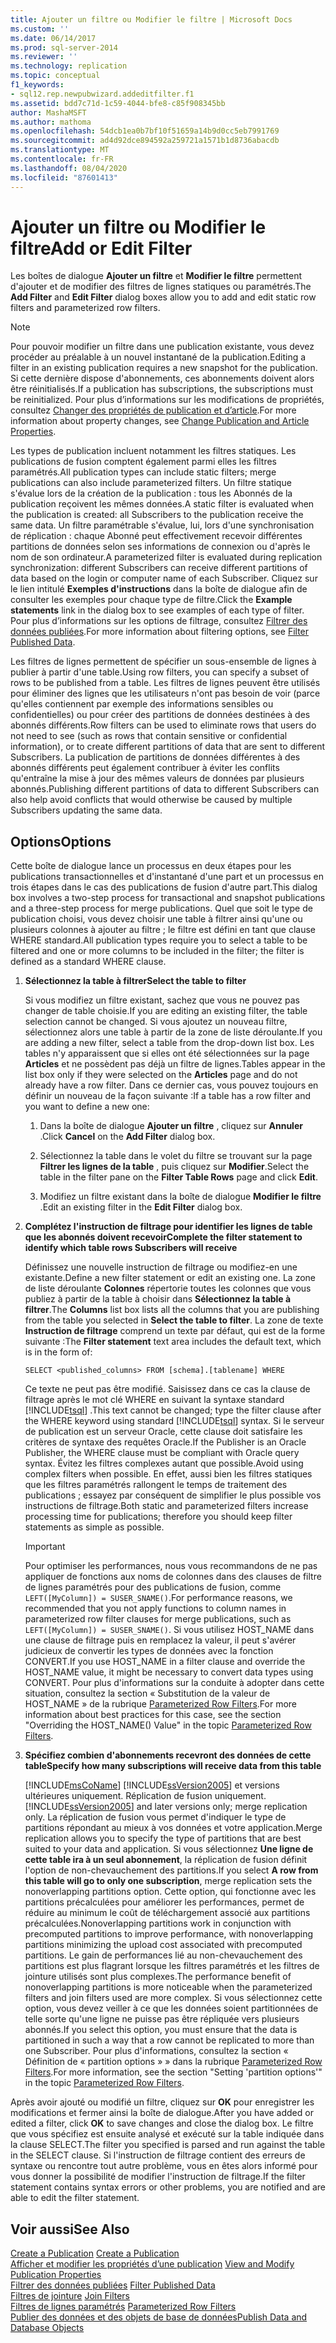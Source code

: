 ```yaml
---
title: Ajouter un filtre ou Modifier le filtre | Microsoft Docs
ms.custom: ''
ms.date: 06/14/2017
ms.prod: sql-server-2014
ms.reviewer: ''
ms.technology: replication
ms.topic: conceptual
f1_keywords:
- sql12.rep.newpubwizard.addeditfilter.f1
ms.assetid: bdd7c71d-1c59-4044-bfe8-c85f908345bb
author: MashaMSFT
ms.author: mathoma
ms.openlocfilehash: 54dcb1ea0b7bf10f51659a14b9d0cc5eb7991769
ms.sourcegitcommit: ad4d92dce894592a259721a1571b1d8736abacdb
ms.translationtype: MT
ms.contentlocale: fr-FR
ms.lasthandoff: 08/04/2020
ms.locfileid: "87601413"
---
```

# <a name="add-or-edit-filter"></a><span data-ttu-id="a6fe0-102">Ajouter un filtre ou Modifier le filtre</span><span class="sxs-lookup"><span data-stu-id="a6fe0-102">Add or Edit Filter</span></span>
  <span data-ttu-id="a6fe0-103">Les boîtes de dialogue **Ajouter un filtre** et **Modifier le filtre** permettent d'ajouter et de modifier des filtres de lignes statiques ou paramétrés.</span><span class="sxs-lookup"><span data-stu-id="a6fe0-103">The **Add Filter** and **Edit Filter** dialog boxes allow you to add and edit static row filters and parameterized row filters.</span></span>  
  
> [!NOTE]  
>  <span data-ttu-id="a6fe0-104">Pour pouvoir modifier un filtre dans une publication existante, vous devez procéder au préalable à un nouvel instantané de la publication.</span><span class="sxs-lookup"><span data-stu-id="a6fe0-104">Editing a filter in an existing publication requires a new snapshot for the publication.</span></span> <span data-ttu-id="a6fe0-105">Si cette dernière dispose d'abonnements, ces abonnements doivent alors être réinitialisés.</span><span class="sxs-lookup"><span data-stu-id="a6fe0-105">If a publication has subscriptions, the subscriptions must be reinitialized.</span></span> <span data-ttu-id="a6fe0-106">Pour plus d’informations sur les modifications de propriétés, consultez [Changer des propriétés de publication et d’article](publish/change-publication-and-article-properties.md).</span><span class="sxs-lookup"><span data-stu-id="a6fe0-106">For more information about property changes, see [Change Publication and Article Properties](publish/change-publication-and-article-properties.md).</span></span>  
  
 <span data-ttu-id="a6fe0-107">Les types de publication incluent notamment les filtres statiques. Les publications de fusion comptent également parmi elles les filtres paramétrés.</span><span class="sxs-lookup"><span data-stu-id="a6fe0-107">All publication types can include static filters; merge publications can also include parameterized filters.</span></span> <span data-ttu-id="a6fe0-108">Un filtre statique s'évalue lors de la création de la publication : tous les Abonnés de la publication reçoivent les mêmes données.</span><span class="sxs-lookup"><span data-stu-id="a6fe0-108">A static filter is evaluated when the publication is created: all Subscribers to the publication receive the same data.</span></span> <span data-ttu-id="a6fe0-109">Un filtre paramétrable s'évalue, lui, lors d'une synchronisation de réplication : chaque Abonné peut effectivement recevoir différentes partitions de données selon ses informations de connexion ou d'après le nom de son ordinateur.</span><span class="sxs-lookup"><span data-stu-id="a6fe0-109">A parameterized filter is evaluated during replication synchronization: different Subscribers can receive different partitions of data based on the login or computer name of each Subscriber.</span></span> <span data-ttu-id="a6fe0-110">Cliquez sur le lien intitulé **Exemples d'instructions** dans la boîte de dialogue afin de consulter les exemples pour chaque type de filtre.</span><span class="sxs-lookup"><span data-stu-id="a6fe0-110">Click the **Example statements** link in the dialog box to see examples of each type of filter.</span></span> <span data-ttu-id="a6fe0-111">Pour plus d’informations sur les options de filtrage, consultez [Filtrer des données publiées](publish/filter-published-data.md).</span><span class="sxs-lookup"><span data-stu-id="a6fe0-111">For more information about filtering options, see [Filter Published Data](publish/filter-published-data.md).</span></span>  
  
 <span data-ttu-id="a6fe0-112">Les filtres de lignes permettent de spécifier un sous-ensemble de lignes à publier à partir d'une table.</span><span class="sxs-lookup"><span data-stu-id="a6fe0-112">Using row filters, you can specify a subset of rows to be published from a table.</span></span> <span data-ttu-id="a6fe0-113">Les filtres de lignes peuvent être utilisés pour éliminer des lignes que les utilisateurs n'ont pas besoin de voir (parce qu'elles contiennent par exemple des informations sensibles ou confidentielles) ou pour créer des partitions de données destinées à des abonnés différents.</span><span class="sxs-lookup"><span data-stu-id="a6fe0-113">Row filters can be used to eliminate rows that users do not need to see (such as rows that contain sensitive or confidential information), or to create different partitions of data that are sent to different Subscribers.</span></span> <span data-ttu-id="a6fe0-114">La publication de partitions de données différentes à des abonnés différents peut également contribuer à éviter les conflits qu'entraîne la mise à jour des mêmes valeurs de données par plusieurs abonnés.</span><span class="sxs-lookup"><span data-stu-id="a6fe0-114">Publishing different partitions of data to different Subscribers can also help avoid conflicts that would otherwise be caused by multiple Subscribers updating the same data.</span></span>  
  
## <a name="options"></a><span data-ttu-id="a6fe0-115">Options</span><span class="sxs-lookup"><span data-stu-id="a6fe0-115">Options</span></span>  
 <span data-ttu-id="a6fe0-116">Cette boîte de dialogue lance un processus en deux étapes pour les publications transactionnelles et d'instantané d'une part et un processus en trois étapes dans le cas des publications de fusion d'autre part.</span><span class="sxs-lookup"><span data-stu-id="a6fe0-116">This dialog box involves a two-step process for transactional and snapshot publications and a three-step process for merge publications.</span></span> <span data-ttu-id="a6fe0-117">Quel que soit le type de publication choisi, vous devez choisir une table à filtrer ainsi qu'une ou plusieurs colonnes à ajouter au filtre ; le filtre est défini en tant que clause WHERE standard.</span><span class="sxs-lookup"><span data-stu-id="a6fe0-117">All publication types require you to select a table to be filtered and one or more columns to be included in the filter; the filter is defined as a standard WHERE clause.</span></span>  
  
1.  <span data-ttu-id="a6fe0-118">**Sélectionnez la table à filtrer**</span><span class="sxs-lookup"><span data-stu-id="a6fe0-118">**Select the table to filter**</span></span>  
  
     <span data-ttu-id="a6fe0-119">Si vous modifiez un filtre existant, sachez que vous ne pouvez pas changer de table choisie.</span><span class="sxs-lookup"><span data-stu-id="a6fe0-119">If you are editing an existing filter, the table selection cannot be changed.</span></span> <span data-ttu-id="a6fe0-120">Si vous ajoutez un nouveau filtre, sélectionnez alors une table à partir de la zone de liste déroulante.</span><span class="sxs-lookup"><span data-stu-id="a6fe0-120">If you are adding a new filter, select a table from the drop-down list box.</span></span> <span data-ttu-id="a6fe0-121">Les tables n'y apparaissent que si elles ont été sélectionnées sur la page **Articles** et ne possèdent pas déjà un filtre de lignes.</span><span class="sxs-lookup"><span data-stu-id="a6fe0-121">Tables appear in the list box only if they were selected on the **Articles** page and do not already have a row filter.</span></span> <span data-ttu-id="a6fe0-122">Dans ce dernier cas, vous pouvez toujours en définir un nouveau de la façon suivante :</span><span class="sxs-lookup"><span data-stu-id="a6fe0-122">If a table has a row filter and you want to define a new one:</span></span>  
  
    1.  <span data-ttu-id="a6fe0-123">Dans la boîte de dialogue **Ajouter un filtre** , cliquez sur **Annuler** .</span><span class="sxs-lookup"><span data-stu-id="a6fe0-123">Click **Cancel** on the **Add Filter** dialog box.</span></span>  
  
    2.  <span data-ttu-id="a6fe0-124">Sélectionnez la table dans le volet du filtre se trouvant sur la page **Filtrer les lignes de la table** , puis cliquez sur **Modifier**.</span><span class="sxs-lookup"><span data-stu-id="a6fe0-124">Select the table in the filter pane on the **Filter Table Rows** page and click **Edit**.</span></span>  
  
    3.  <span data-ttu-id="a6fe0-125">Modifiez un filtre existant dans la boîte de dialogue **Modifier le filtre** .</span><span class="sxs-lookup"><span data-stu-id="a6fe0-125">Edit an existing filter in the **Edit Filter** dialog box.</span></span>  
  
2.  <span data-ttu-id="a6fe0-126">**Complétez l'instruction de filtrage pour identifier les lignes de table que les abonnés doivent recevoir**</span><span class="sxs-lookup"><span data-stu-id="a6fe0-126">**Complete the filter statement to identify which table rows Subscribers will receive**</span></span>  
  
     <span data-ttu-id="a6fe0-127">Définissez une nouvelle instruction de filtrage ou modifiez-en une existante.</span><span class="sxs-lookup"><span data-stu-id="a6fe0-127">Define a new filter statement or edit an existing one.</span></span> <span data-ttu-id="a6fe0-128">La zone de liste déroulante **Colonnes** répertorie toutes les colonnes que vous publiez à partir de la table à choisir dans **Sélectionnez la table à filtrer**.</span><span class="sxs-lookup"><span data-stu-id="a6fe0-128">The **Columns** list box lists all the columns that you are publishing from the table you selected in **Select the table to filter**.</span></span> <span data-ttu-id="a6fe0-129">La zone de texte **Instruction de filtrage** comprend un texte par défaut, qui est de la forme suivante :</span><span class="sxs-lookup"><span data-stu-id="a6fe0-129">The **Filter statement** text area includes the default text, which is in the form of:</span></span>  
  
     `SELECT <published_columns> FROM [schema].[tablename] WHERE`  
  
     <span data-ttu-id="a6fe0-130">Ce texte ne peut pas être modifié. Saisissez dans ce cas la clause de filtrage après le mot clé WHERE en suivant la syntaxe standard [!INCLUDE[tsql](../../includes/tsql-md.md)] .</span><span class="sxs-lookup"><span data-stu-id="a6fe0-130">This text cannot be changed; type the filter clause after the WHERE keyword using standard [!INCLUDE[tsql](../../includes/tsql-md.md)] syntax.</span></span> <span data-ttu-id="a6fe0-131">Si le serveur de publication est un serveur Oracle, cette clause doit satisfaire les critères de syntaxe des requêtes Oracle.</span><span class="sxs-lookup"><span data-stu-id="a6fe0-131">If the Publisher is an Oracle Publisher, the WHERE clause must be compliant with Oracle query syntax.</span></span> <span data-ttu-id="a6fe0-132">Évitez les filtres complexes autant que possible.</span><span class="sxs-lookup"><span data-stu-id="a6fe0-132">Avoid using complex filters when possible.</span></span> <span data-ttu-id="a6fe0-133">En effet, aussi bien les filtres statiques que les filtres paramétrés rallongent le temps de traitement des publications ; essayez par conséquent de simplifier le plus possible vos instructions de filtrage.</span><span class="sxs-lookup"><span data-stu-id="a6fe0-133">Both static and parameterized filters increase processing time for publications; therefore you should keep filter statements as simple as possible.</span></span>  
  
    > [!IMPORTANT]  
    >  <span data-ttu-id="a6fe0-134">Pour optimiser les performances, nous vous recommandons de ne pas appliquer de fonctions aux noms de colonnes dans des clauses de filtre de lignes paramétrés pour des publications de fusion, comme `LEFT([MyColumn]) = SUSER_SNAME()`.</span><span class="sxs-lookup"><span data-stu-id="a6fe0-134">For performance reasons, we recommended that you not apply functions to column names in parameterized row filter clauses for merge publications, such as `LEFT([MyColumn]) = SUSER_SNAME()`.</span></span> <span data-ttu-id="a6fe0-135">Si vous utilisez HOST_NAME dans une clause de filtrage puis en remplacez la valeur, il peut s'avérer judicieux de convertir les types de données avec la fonction CONVERT.</span><span class="sxs-lookup"><span data-stu-id="a6fe0-135">If you use HOST_NAME in a filter clause and override the HOST_NAME value, it might be necessary to convert data types using CONVERT.</span></span> <span data-ttu-id="a6fe0-136">Pour plus d'informations sur la conduite à adopter dans cette situation, consultez la section « Substitution de la valeur de HOST_NAME » de la rubrique [Parameterized Row Filters](merge/parameterized-filters-parameterized-row-filters.md).</span><span class="sxs-lookup"><span data-stu-id="a6fe0-136">For more information about best practices for this case, see the section "Overriding the HOST_NAME() Value" in the topic [Parameterized Row Filters](merge/parameterized-filters-parameterized-row-filters.md).</span></span>  
  
3.  <span data-ttu-id="a6fe0-137">**Spécifiez combien d'abonnements recevront des données de cette table**</span><span class="sxs-lookup"><span data-stu-id="a6fe0-137">**Specify how many subscriptions will receive data from this table**</span></span>  
  
     [!INCLUDE[msCoName](../../includes/msconame-md.md)] <span data-ttu-id="a6fe0-138">[!INCLUDE[ssVersion2005](../../includes/ssversion2005-md.md)] et versions ultérieures uniquement. Réplication de fusion uniquement.</span><span class="sxs-lookup"><span data-stu-id="a6fe0-138">[!INCLUDE[ssVersion2005](../../includes/ssversion2005-md.md)] and later versions only; merge replication only.</span></span> <span data-ttu-id="a6fe0-139">La réplication de fusion vous permet d'indiquer le type de partitions répondant au mieux à vos données et votre application.</span><span class="sxs-lookup"><span data-stu-id="a6fe0-139">Merge replication allows you to specify the type of partitions that are best suited to your data and application.</span></span> <span data-ttu-id="a6fe0-140">Si vous sélectionnez **Une ligne de cette table ira à un seul abonnement**, la réplication de fusion définit l'option de non-chevauchement des partitions.</span><span class="sxs-lookup"><span data-stu-id="a6fe0-140">If you select **A row from this table will go to only one subscription**, merge replication sets the nonoverlapping partitions option.</span></span> <span data-ttu-id="a6fe0-141">Cette option, qui fonctionne avec les partitions précalculées pour améliorer les performances, permet de réduire au minimum le coût de téléchargement associé aux partitions précalculées.</span><span class="sxs-lookup"><span data-stu-id="a6fe0-141">Nonoverlapping partitions work in conjunction with precomputed partitions to improve performance, with nonoverlapping partitions minimizing the upload cost associated with precomputed partitions.</span></span> <span data-ttu-id="a6fe0-142">Le gain de performances lié au non-chevauchement des partitions est plus flagrant lorsque les filtres paramétrés et les filtres de jointure utilisés sont plus complexes.</span><span class="sxs-lookup"><span data-stu-id="a6fe0-142">The performance benefit of nonoverlapping partitions is more noticeable when the parameterized filters and join filters used are more complex.</span></span> <span data-ttu-id="a6fe0-143">Si vous sélectionnez cette option, vous devez veiller à ce que les données soient partitionnées de telle sorte qu'une ligne ne puisse pas être répliquée vers plusieurs abonnés.</span><span class="sxs-lookup"><span data-stu-id="a6fe0-143">If you select this option, you must ensure that the data is partitioned in such a way that a row cannot be replicated to more than one Subscriber.</span></span> <span data-ttu-id="a6fe0-144">Pour plus d'informations, consultez la section « Définition de « partition options » » dans la rubrique [Parameterized Row Filters](merge/parameterized-filters-parameterized-row-filters.md).</span><span class="sxs-lookup"><span data-stu-id="a6fe0-144">For more information, see the section "Setting 'partition options'" in the topic [Parameterized Row Filters](merge/parameterized-filters-parameterized-row-filters.md).</span></span>  
  
 <span data-ttu-id="a6fe0-145">Après avoir ajouté ou modifié un filtre, cliquez sur **OK** pour enregistrer les modifications et fermer ainsi la boîte de dialogue.</span><span class="sxs-lookup"><span data-stu-id="a6fe0-145">After you have added or edited a filter, click **OK** to save changes and close the dialog box.</span></span> <span data-ttu-id="a6fe0-146">Le filtre que vous spécifiez est ensuite analysé et exécuté sur la table indiquée dans la clause SELECT.</span><span class="sxs-lookup"><span data-stu-id="a6fe0-146">The filter you specified is parsed and run against the table in the SELECT clause.</span></span> <span data-ttu-id="a6fe0-147">Si l'instruction de filtrage contient des erreurs de syntaxe ou rencontre tout autre problème, vous en êtes alors informé pour vous donner la possibilité de modifier l'instruction de filtrage.</span><span class="sxs-lookup"><span data-stu-id="a6fe0-147">If the filter statement contains syntax errors or other problems, you are notified and are able to edit the filter statement.</span></span>  
  
## <a name="see-also"></a><span data-ttu-id="a6fe0-148">Voir aussi</span><span class="sxs-lookup"><span data-stu-id="a6fe0-148">See Also</span></span>  
 <span data-ttu-id="a6fe0-149">[Create a Publication](publish/create-a-publication.md) </span><span class="sxs-lookup"><span data-stu-id="a6fe0-149">[Create a Publication](publish/create-a-publication.md) </span></span>  
 <span data-ttu-id="a6fe0-150">[Afficher et modifier les propriétés d’une publication](publish/view-and-modify-publication-properties.md) </span><span class="sxs-lookup"><span data-stu-id="a6fe0-150">[View and Modify Publication Properties](publish/view-and-modify-publication-properties.md) </span></span>  
 <span data-ttu-id="a6fe0-151">[Filtrer des données publiées](publish/filter-published-data.md) </span><span class="sxs-lookup"><span data-stu-id="a6fe0-151">[Filter Published Data](publish/filter-published-data.md) </span></span>  
 <span data-ttu-id="a6fe0-152">[Filtres de jointure](merge/join-filters.md) </span><span class="sxs-lookup"><span data-stu-id="a6fe0-152">[Join Filters](merge/join-filters.md) </span></span>  
 <span data-ttu-id="a6fe0-153">[Filtres de lignes paramétrés](merge/parameterized-filters-parameterized-row-filters.md) </span><span class="sxs-lookup"><span data-stu-id="a6fe0-153">[Parameterized Row Filters](merge/parameterized-filters-parameterized-row-filters.md) </span></span>  
 [<span data-ttu-id="a6fe0-154">Publier des données et des objets de base de données</span><span class="sxs-lookup"><span data-stu-id="a6fe0-154">Publish Data and Database Objects</span></span>](publish/publish-data-and-database-objects.md)  
  
  
